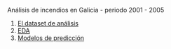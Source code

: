 

Análisis de incendios en Galicia - periodo 2001 - 2005

1. [El dataset de análisis](https://lenamorianu.github.io/TFM/overview.html)
2. [EDA](https://lenamorianu.github.io/TFM/features.html)
3. [Modelos de predicción](https://lenamorianu.github.io/TFM/models.html)


